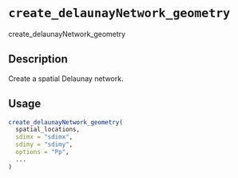 # `create_delaunayNetwork_geometry`

create_delaunayNetwork_geometry


## Description

Create a spatial Delaunay network.


## Usage

```r
create_delaunayNetwork_geometry(
  spatial_locations,
  sdimx = "sdimx",
  sdimy = "sdimy",
  options = "Pp",
  ...
)
```


